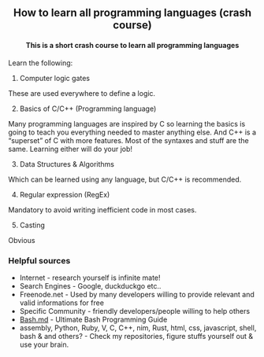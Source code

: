 <h2 align="center">
  How to learn all programming languages (crash course)
  <h4 align="center">This is a short crash course to learn all programming languages</h4>
</h2>

Learn the following:
1. Computer logic gates

These are used everywhere to define a logic.

2. Basics of C/C++ (Programming language)

Many programming languages are inspired by C so learning the basics is going to teach you everything needed to master anything else. And C++ is a “superset” of C with more features. Most of the syntaxes and stuff are the same. Learning either will do your job!

3. Data Structures & Algorithms

Which can be learned using any language, but C/C++ is recommended.

4. Regular expression (RegEx)

Mandatory to avoid writing inefficient code in most cases.

5. Casting

Obvious

### Helpful sources
- Internet - research yourself is infinite mate!
- Search Engines - Google, duckduckgo etc..
- Freenode.net - Used by many developers willing to provide relevant and valid informations for free
- Specific Community - friendly developers/people willing to help others
- <a href=https://github.com/Uniminin/crash-course/blob/master/Bash.md>Bash.md</a> - Ultimate Bash Programming Guide
- assembly, Python, Ruby, V, C, C++, nim, Rust, html, css, javascript, shell, bash & and others? - Check my repositories, figure stuffs yourself out & use your brain. 
